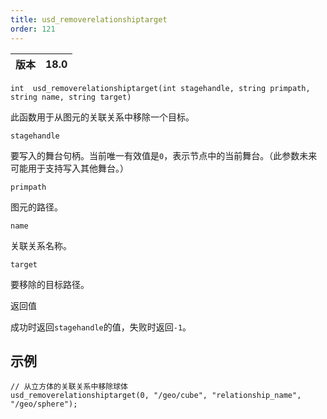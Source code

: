 ```yaml
---
title: usd_removerelationshiptarget
order: 121
---
```


| 版本 | 18.0 |
| --- | --- |

`int  usd_removerelationshiptarget(int stagehandle, string primpath, string name, string target)`

此函数用于从图元的关联关系中移除一个目标。

`stagehandle`

要写入的舞台句柄。当前唯一有效值是`0`，表示节点中的当前舞台。（此参数未来可能用于支持写入其他舞台。）

`primpath`

图元的路径。

`name`

关联关系名称。

`target`

要移除的目标路径。

返回值

成功时返回`stagehandle`的值，失败时返回`-1`。

## 示例

```vex
// 从立方体的关联关系中移除球体
usd_removerelationshiptarget(0, "/geo/cube", "relationship_name", "/geo/sphere");

```
